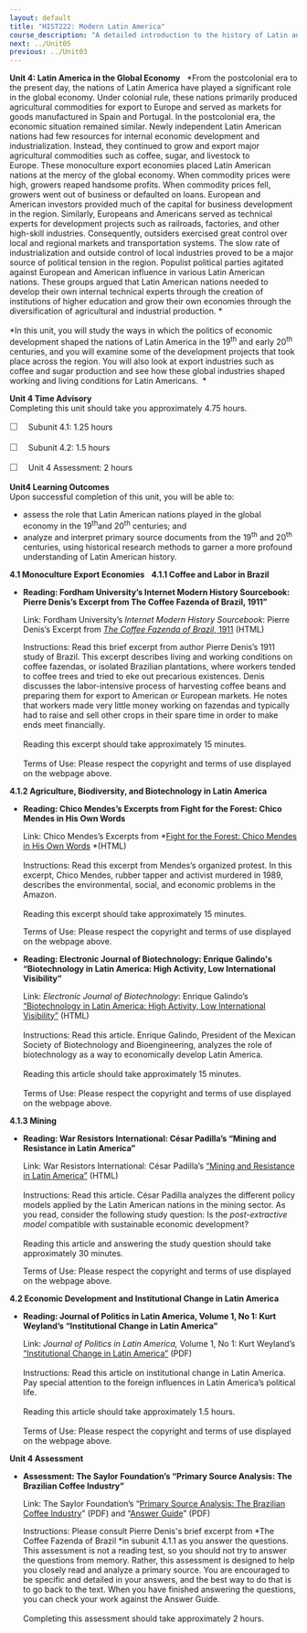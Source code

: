 ```yaml
---
layout: default
title: "HIST222: Modern Latin America"
course_description: "A detailed introduction to the history of Latin and South America from the 19th century to the present. Analyzes the region's independence movements and the creation of its modern nation-states."
next: ../Unit05
previous: ../Unit03
---
```

**Unit 4: Latin America in the Global Economy** <span id="4"></span> 
*From the postcolonial era to the present day, the nations of Latin
America have played a significant role in the global economy. Under
colonial rule, these nations primarily produced agricultural commodities
for export to Europe and served as markets for goods manufactured in
Spain and Portugal. In the postcolonial era, the economic situation
remained similar. Newly independent Latin American nations had few
resources for internal economic development and
industrialization. Instead, they continued to grow and export major
agricultural commodities such as coffee, sugar, and livestock to
Europe. These monoculture export economies placed Latin American nations
at the mercy of the global economy. When commodity prices were high,
growers reaped handsome profits. When commodity prices fell, growers
went out of business or defaulted on loans. European and American
investors provided much of the capital for business development in the
region. Similarly, Europeans and Americans served as technical experts
for development projects such as railroads, factories, and other
high-skill industries. Consequently, outsiders exercised great control
over local and regional markets and transportation systems. The slow
rate of industrialization and outside control of local industries proved
to be a major source of political tension in the region. Populist
political parties agitated against European and American influence in
various Latin American nations. These groups argued that Latin American
nations needed to develop their own internal technical experts through
the creation of institutions of higher education and grow their own
economies through the diversification of agricultural and industrial
production. *  
    
 *In this unit, you will study the ways in which the politics of
economic development shaped the nations of Latin America in the
19<sup>th</sup> and early 20<sup>th</sup> centuries, and you will
examine some of the development projects that took place across the
region. You will also look at export industries such as coffee and sugar
production and see how these global industries shaped working and living
conditions for Latin Americans.  *

**Unit 4 Time Advisory**  
Completing this unit should take you approximately 4.75 hours.  
  
 <span
style="color: rgb(85, 85, 85); font-family: 'Myriad Pro', 'Gill Sans', 'Gill Sans MT', Calibri, sans-serif; font-size: 16.363636016845703px; line-height: 21.81818199157715px;">☐
   </span>Subunit 4.1: 1.25 hours  
  
 <span
style="color: rgb(85, 85, 85); font-family: 'Myriad Pro', 'Gill Sans', 'Gill Sans MT', Calibri, sans-serif; font-size: 16.363636016845703px; line-height: 21.81818199157715px;">☐
   </span>Subunit 4.2: 1.5 hours  
  
 <span
style="color: rgb(85, 85, 85); font-family: 'Myriad Pro', 'Gill Sans', 'Gill Sans MT', Calibri, sans-serif; font-size: 16.363636016845703px; line-height: 21.81818199157715px;">☐
   </span>Unit 4 Assessment: 2 hours

**Unit4 Learning Outcomes**  
Upon successful completion of this unit, you will be able to:
-   assess the role that Latin American nations played in the global
    economy in the 19<sup>th</sup>and 20<sup>th</sup> centuries; and
-   analyze and interpret primary source documents from the
    19<sup>th</sup> and 20<sup>th</sup> centuries, using historical
    research methods to garner a more profound understanding of Latin
    American history.

**4.1 Monoculture Export Economies** <span id="4.1"></span> 
**4.1.1 Coffee and Labor in Brazil** <span id="4.1.1"></span> 
-   **Reading: Fordham University’s Internet Modern History Sourcebook:
    Pierre Denis’s Excerpt from The Coffee Fazenda of Brazil, 1911”**

    Link: Fordham University’s *Internet Modern History Sourcebook*:
    Pierre Denis’s Excerpt from [*The Coffee Fazenda of Brazil*,
    1911](http://www.fordham.edu/halsall/mod/1911denis-brazil.html) (HTML)  
      
     Instructions: Read this brief excerpt from author Pierre Denis’s
    1911 study of Brazil. This excerpt describes living and working
    conditions on coffee fazendas, or isolated Brazilian plantations,
    where workers tended to coffee trees and tried to eke out precarious
    existences. Denis discusses the labor-intensive process of
    harvesting coffee beans and preparing them for export to American or
    European markets. He notes that workers made very little money
    working on fazendas and typically had to raise and sell other crops
    in their spare time in order to make ends meet financially.    
        
     Reading this excerpt should take approximately 15 minutes.  
        
     Terms of Use: Please respect the copyright and terms of use
    displayed on the webpage above.

**4.1.2 Agriculture, Biodiversity, and Biotechnology in Latin America**
<span id="4.1.2"></span> 
-   **Reading: Chico Mendes’s Excerpts from Fight for the Forest: Chico
    Mendes in His Own Words**

    Link: Chico Mendes’s Excerpts from *[Fight for the Forest: Chico
    Mendes in His Own
    Words](http://faculty.chass.ncsu.edu/slatta/hi216/documents/mendes.htm) *(HTML)  
        
     Instructions: Read this excerpt from Mendes’s organized protest. In
    this excerpt, Chico Mendes, rubber tapper and activist murdered in
    1989, describes the environmental, social, and economic problems in
    the Amazon.   
        
     Reading this excerpt should take approximately 15 minutes.  
      
     Terms of Use: Please respect the copyright and terms of use
    displayed on the webpage above.

-   **Reading: Electronic Journal of Biotechnology: Enrique Galindo's
    “Biotechnology in Latin America: High Activity, Low International
    Visibility”**

    Link: *Electronic Journal of Biotechnology*: Enrique Galindo’s
    [“Biotechnology in Latin America: High Activity, Low International
    Visibility”](http://www.ejbiotechnology.info/index.php/ejbiotechnology/article/view/1098/1480) (HTML)  
        
     Instructions: Read this article. Enrique Galindo, President of the
    Mexican Society of Biotechnology and Bioengineering, analyzes the
    role of biotechnology as a way to economically develop Latin
    America.  
        
     Reading this article should take approximately 15 minutes.  
        
     Terms of Use: Please respect the copyright and terms of use
    displayed on the webpage above.

**4.1.3 Mining** <span id="4.1.3"></span> 
-   **Reading: War Resistors International: César Padilla’s “Mining and
    Resistance in Latin America”**

    Link: War Resistors International: César Padilla’s [“Mining and
    Resistance in Latin
    America”](http://www.wri-irg.org/node/14474) (HTML)  
        
     Instructions: Read this article. César Padilla analyzes the
    different policy models applied by the Latin American nations in the
    mining sector. As you read, consider the following study question:
    Is the *post-extractive model* compatible with sustainable economic
    development?  
        
     Reading this article and answering the study question should take
    approximately 30 minutes.  
      
     Terms of Use: Please respect the copyright and terms of use
    displayed on the webpage above.

**4.2 Economic Development and Institutional Change in Latin America**
<span id="4.2"></span> 
-   **Reading: Journal of Politics in Latin America, Volume 1, No 1:
    Kurt Weyland’s “Institutional Change in Latin America”**

    Link: *Journal of Politics in Latin America,* Volume 1, No 1: Kurt
    Weyland’s [“Institutional Change in Latin
    America”](http://journals.sub.uni-hamburg.de/giga/jpla/article/view/21/21) (PDF)  
        
     Instructions: Read this article on institutional change in Latin
    America. Pay special attention to the foreign influences in Latin
    America’s political life.  
        
     Reading this article should take approximately 1.5 hours.  
        
     Terms of Use: Please respect the copyright and terms of use
    displayed on the webpage above.

**Unit 4 Assessment** <span id="4.3"></span> 
-   **Assessment: The Saylor Foundation’s “Primary Source Analysis: The
    Brazilian Coffee Industry”**

    Link: The Saylor Foundation’s “[Primary Source Analysis: The
    Brazilian Coffee
    Industry](https://resources.saylor.org/archived/wp-content/uploads/2012/06/HIST-222-Assessment-4.FINAL_.pdf)”
    (PDF) and “[Answer
    Guide](https://resources.saylor.org/archived/wp-content/uploads/2012/06/HIST-222-Assessment-4-Answer-Guide.FINAL_.pdf)”
    (PDF)  
      
     Instructions: Please consult Pierre Denis's brief excerpt from *The
    Coffee Fazenda of Brazil *in subunit 4.1.1 as you answer the
    questions. This assessment is not a reading test, so you should not
    try to answer the questions from memory. Rather, this assessment is
    designed to help you closely read and analyze a primary source. You
    are encouraged to be specific and detailed in your answers, and the
    best way to do that is to go back to the text. When you have
    finished answering the questions, you can check your work against
    the Answer Guide.   
        
     Completing this assessment should take approximately 2 hours.


